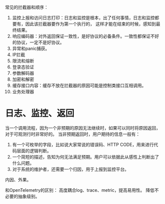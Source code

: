 常见的拦截器和顺序：
1. 监控上报和访问日志打印：日志和监控是根本，出了任何事情，日志和监控都要有，因此该拦截器要作为第一个执行的，
这样才能在结束的时候，感知到最终结果。
3. 响应编码器：对外返回保证一致性，是好协议的必备条件。一致性都保证不好的协议，一定不是好协议。
2. 异常和panic捕获。
2. IP拦截
6. 限流和熔断
5. 登录态验证
2. 参数解码器
3. 加密和解密
7. 缓存接口内容：缓存不放在拦截器的原因可能是控制类接口互相调用。
4. 业务处理器


# 日志、监控、返回
当一个调用流程，因为一个非预期的原因无法继续时，如果可以同时将原因返回，对于可观测行时非常好的。
当非预期返回时，用户期待的信息一般有：
1. 有一个可枚举的字段，比如说大家常说的错误码、HTTP CODE，用来进行代码层面的逻辑判断。
2. 一个简短的描述，告知为何无法满足预期。用户可以依据此从感性上判断出了什么问题。
3. 对于系统的维护者，还需要一个归因，用于上报到监控平台。

内因、外果。

和OpenTelemetry的区别：
高度耦合log、trace、metric，提高易用性。
降低不必要的抽象级别。
